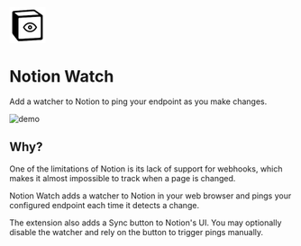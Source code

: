 <img src="https://github.com/nortta/notion-watch/blob/main/images/notion_watch_128.png" width="64" title="Notion Watch">

# Notion Watch
Add a watcher to Notion to ping your endpoint as you make changes.

![demo](https://github.com/nortta/notion-watch/assets/10030505/2959176a-e2a2-42c8-9a60-a1749f7bf3bf)

## Why?
One of the limitations of Notion is its lack of support for webhooks, which makes it almost impossible to track when a page is changed.

Notion Watch adds a watcher to Notion in your web browser and pings your configured endpoint each time it detects a change.

The extension also adds a Sync button to Notion's UI. You may optionally disable the watcher and rely on the button to trigger pings manually.

